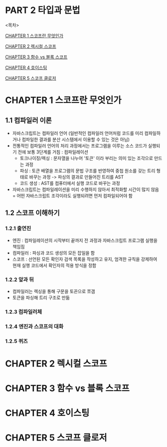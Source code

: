 # PART 2 타입과 문법

<목차>

[CHAPTER 1 스코프란 무엇인가](#chapter-1-스코프란-무엇인가)

[CHAPTER 2 렉시컬 스코프](#chapter-2-렉시컬-스코프)

[CHAPTER 3 함수 vs 블록 스코프](#chapter-3-함수-vs-블록-스코프)

[CHAPTER 4 호이스팅](#chapter-4-호이스팅)

[CHAPTER 5 스코프 클로저](#chapter-5-스코프-클로저)

# CHAPTER 1 스코프란 무엇인가

## 1.1 컴파일러 이론

- 자바스크립트는 컴파일러 언어 (일반적인 컴파일러 언어처럼 코드를 미리 컴파일하거나 컴파일한 결과를 분산 시스템에서 이용할 수 있는 것은 아님)
- 전통적인 컴파일러 언어의 처리 과정에서는 프로그램을 이루는 소스 코드가 실행되기 전에 보통 3단계를 거침 : 컴파일레이션
  - 토크나이징/렉싱 : 문자열을 나누어 '토큰' 이라 부리는 의미 있는 조각으로 만드는 과정
  - 파싱 : 토큰 배열을 프로그램의 문법 구조를 반영하여 중첩 원소를 갖는 트리 형태로 바꾸는 과정 -> 파싱의 결과로 만들어진 트리를 AST
  - 코드 생성 : AST를 컴퓨터에서 실행 코드로 바꾸는 과정
- 자바스크립트는 컴파일레이션을 미리 수행하지 않아서 최적화할 시간이 많지 않음 = 어떤 자바스크립트 조각이라도 실행되려면 먼저 컴파일되어야 함

## 1.2 스코프 이해하기

### 1.2.1 출연진

- 엔진 : 컴파일레이션의 시작부터 끝까지 전 과정과 자바스크립트 프로그램 실행을 책임짐
- 컴파일러 : 파싱과 코드 생성의 모든 잡일을 함
- 스코프 : 선언된 모든 확인자 검색 목록을 작성하고 유지, 엄격한 규칙을 강제하여 현재 실행 코드에서 확인자의 적용 방식을 정함

### 1.2.2 앞과 뒤

- 컴파일러는 렉싱을 통해 구문을 토끈으로 쪼갬
- 토큰을 파싱해 트리 구조로 만듦

### 1.2.3 컴파일러체

### 1.2.4 엔진과 스코프의 대화

### 1.2.5 퀴즈

# CHAPTER 2 렉시컬 스코프

# CHAPTER 3 함수 vs 블록 스코프

# CHAPTER 4 호이스팅

# CHAPTER 5 스코프 클로저
